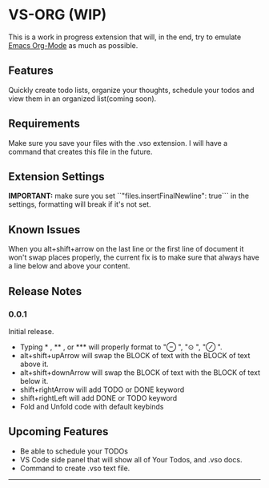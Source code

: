 # VS-ORG (WIP)

This is a work in progress extension that will, in the end, try to emulate [Emacs Org-Mode](https://orgmode.org/) as much as possible.

## Features

Quickly create todo lists, organize your thoughts, schedule your todos and view them in an organized list(coming soon).

## Requirements

Make sure you save your files with the .vso extension. I will have a command that creates this file in the future.

## Extension Settings

**IMPORTANT:** make sure you set ``"files.insertFinalNewline": true``` in the settings, formatting will break if it's not set.

## Known Issues

When you alt+shift+arrow on the last line or the first line of document it won't swap places properly, the current fix is to make sure that always have a line below and above your content.

## Release Notes

### 0.0.1

Initial release.

- Typing \* , ** , or \*** will properly format to "⊖ ", "⊙ ", "⊘ ".
- alt+shift+upArrow will swap the BLOCK of text with the BLOCK of text above it.
- alt+shift+downArrow will swap the BLOCK of text with the BLOCK of text below it.
- shift+rightArrow will add TODO or DONE keyword
- shift+rightLeft will add DONE or TODO keyword
- Fold and Unfold code with default keybinds

## Upcoming Features

- Be able to schedule your TODOs
- VS Code side panel that will show all of Your Todos, and .vso docs.
- Command to create .vso text file.

---
